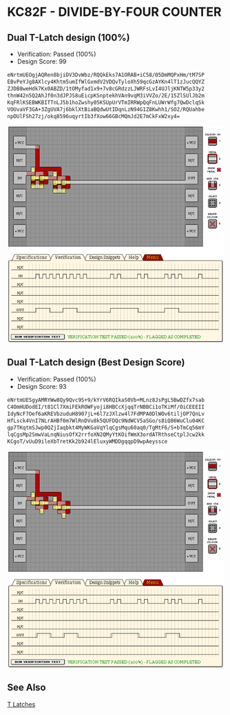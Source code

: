# KC82F - DIVIDE-BY-FOUR COUNTER

## Dual T-Latch design (100%)

- Verification: Passed (100%)
- Design Score: 99

```
eNrtmUEOgjAQRen8bjiDV3DvWbz/RQQkEks7A1ORAB+iC58/05DmMQPxHm/tM7SP
EBvPeYJg8AXlcy4Khtm5umIfWlGxmdV2VDQvTyloXh59qcGzAYKn4lT1zJucQQYZ
ZJDB8weHdk7Kx0ABZD/1tOMyfad1x9+7v8cGRdzzLJWRFsLvI4UJljKNTW5p33y2
thnW42n5Q2AhJf0n3dJPJS8uEicpKSnptekhVAn9vqM3iVVZo/2E/15ZlSUlJb2m
KqFRlKSEBWKBITTnLJ5b1hoZwshy05KSUpUrVTmIRRWpQqFnLUWrWfg7QwDclqSk
VOUvaVF3GA+3ZgUVA7j6bklXtBiaBQdwUtIDqnLzN94G1Z8Kwhh1/SO2/RQUahbe
npOUlFSh27zj/okq8596uqyrtIb3fXow66GBcMQmJd2E7mCkFxW2xy4=
```

![11 KC82F DIVIDE-BY-FOUR COUNTER](./assets/11.png)

## Dual T-Latch design (Best Design Score)

- Verification: Passed (100%)
- Design Score: 93

```
eNrtmUESgyAMRYWw8Qy9Qvc9S+9/kYrV6RQIkaS0Vb+MLnz8JsPgL5BwDZfx7sab
C4OmHUDodEI/t81Cl7XmiFEkROWFyoji8HBCcXjqqTrNBBCi1oTKiMf/OiCEEEII
IdyNcF7Oef6aKREVbzuduH8907jL+6l7zJXlzw4l7FdMPA0DlWOv6tiljOP7QnLv
HfLsck4VnI7NLrAHBf0m7WlRnDVu8k5QUFDQc9NdWCV5aSGo/s8iQ86WuClu04KC
gp7TKqtmSJwp0QZjIaqbkt4MyWKGaVqYlqCgsMqu60aq0/TgMtF6/S+bTmCq56mY
lqCgsMp2SmwVaLnqNiusOfX2rrfoXN2QMyYtKOifWmX3ordATRthseCtplJcw2kk
KCgoT/vUuD9ileXbTretKk2b924lEluxyWMDDgqqpD9wpAeyssce
```

![11 KC82F DIVIDE-BY-FOUR COUNTER](./assets/11-design.png)

## See Also

[T Latches](/snippets/t-latch.md)
